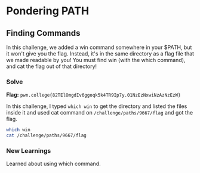 # Pondering PATH

## Finding Commands
In this challenge, we added a win command somewhere in your $PATH, but it won't give you the flag. Instead, it's in the same directory as a flag file that we made readable by you! You must find win (with the which command), and cat the flag out of that directory!

### Solve
**Flag:** `pwn.college{82TElOmgdIv6ggoqk5k4TR9Ip7y.01NzEzNxwiNzAzNzEzW}`

In this challenge, I typed ```which win``` to get the directory and listed the files inside it and used cat command on ```/challenge/paths/9667/flag``` and got the flag.

```bash
which win
cat /challenge/paths/9667/flag
```

### New Learnings
Learned about using which command.
